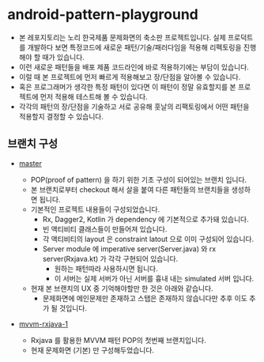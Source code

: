 # android-pattern-playground

- 본 레포지토리는 노리 한국제품 문제화면의 축소판 프로젝트입니다. 실제 프로덕트를 개발하다 보면 특정코드에 새로운 패턴/기술/패러다임을 적용해 리펙토링을 진행해야 할 때가 있습니다.
- 이런 새로운 패턴들을 배포 제품 코드라인에 바로 적용하기에는 부담이 있습니다.
- 이럴 때 본 프로젝트에 먼저 빠르게 적용해보고 장/단점을 알아볼 수 있습니다.
- 혹은 프로그래머가 생각한 특정 패턴이 있다면 이 패턴이 정말 유효할지를 본 프로젝트에 먼저 적용해 테스트해 볼 수 있습니다.
- 각각의 패턴의 장/단점을 기술하고 서로 공유해 훗날의 리팩토링에서 어떤 패턴을 적용할지 결정할 수 있습니다.

## 브랜치 구성

- [master](https://github.com/Knowre-Dev/android-pattern-playground)
  - POP(proof of pattern) 을 하기 위한 기초 구성이 되어있는 브랜치 입니다.
  - 본 브랜치로부터 checkout 해서 살을 붙여 다른 패턴들의 브랜치들을 생성하면 됩니다.
  - 기본적인 프로젝트 내용들이 구성되었습니다.
      - Rx, Dagger2, Kotlin 가 dependency 에 기본적으로 추가돼 있습니다.
      - 빈 액티비티 클래스들이 만들어져 있습니다.
      - 각 액티비티의 layout 은 constraint latout 으로 이미 구성되어 있습니다.
      - Server module 에 imperative server(Server.java) 와 rx server(Rxjava.kt) 가 각각 구현되어 있습니다. 
          - 원하는 패턴따라 사용하시면 됩니다.
          - 이 서버는 실제 서버가 아닌 서버를 흉내 내는 simulated 서버 입니다.
  - 현재 본 브랜치의 UX 중 기억해야할만 한 것은 아래와 같습니다.
      - 문제화면에 메인문제만 존재하고 스탭은 존재하지 않습니다만 추후 이도 추가 될 것입니다.

- [mvvm-rxjava-1](https://github.com/Knowre-Dev/android-pattern-playground/tree/mvvm-rxjava-1)
  - Rxjava 를 활용한 MVVM 패턴 POP의 첫번째 브랜치입니다.
  - 현재 문제화면 (기본) 만 구성해두었습니다.
  
